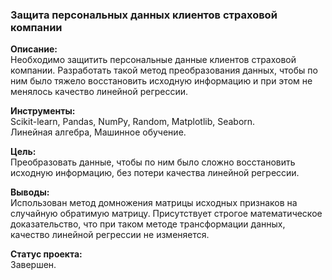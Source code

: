 ### Защита персональных данных клиентов страховой компании  
**Описание:**  
Необходимо защитить персональные данные клиентов страховой компании. Разработать такой метод преобразования данных, чтобы по ним было тяжело восстановить исходную информацию и при этом не менялось качество линейной регрессии.
  
**Инструменты:**  
Scikit-learn, Pandas, NumPy, Random, Matplotlib, Seaborn.  
Линейная алгебра, Машинное обучение.

**Цель:**  
Преобразовать данные, чтобы по ним было сложно восстановить исходную информацию, без потери качества линейной регрессии.

**Выводы:**  
Использован метод домножения матрицы исходных признаков на случайную обратимую матрицу. Присутствует строгое математическое доказательство, что при таком методе трансформации данных, качество линейной регрессии не изменяется.

**Статус проекта:**  
Завершен.